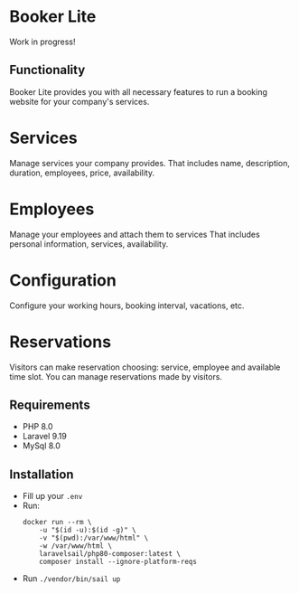 # Booker Lite
Work in progress!

##  Functionality
Booker Lite provides you with all necessary features to run a booking website for your company's services.

# Services
Manage services your company provides. That includes name, description, duration, employees, price, availability.

# Employees
Manage your employees and attach them to services That includes personal information, services, availability.

# Configuration
Configure your working hours, booking interval, vacations, etc.

# Reservations
Visitors can make reservation choosing: service, employee and available time slot. You can manage reservations made by visitors.

## Requirements
- PHP 8.0
- Laravel 9.19
- MySql 8.0

## Installation 
 - Fill up your `.env`
 - Run:
    ```
    docker run --rm \
        -u "$(id -u):$(id -g)" \
        -v "$(pwd):/var/www/html" \
        -w /var/www/html \
        laravelsail/php80-composer:latest \
        composer install --ignore-platform-reqs
    ```
 - Run `./vendor/bin/sail up`

